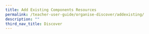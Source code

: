 ```yaml
---
title: Add Existing Components Resources
permalink: /teacher-user-guide/organise-discover/addexisting/
description: ""
third_nav_title: Discover
---
```

